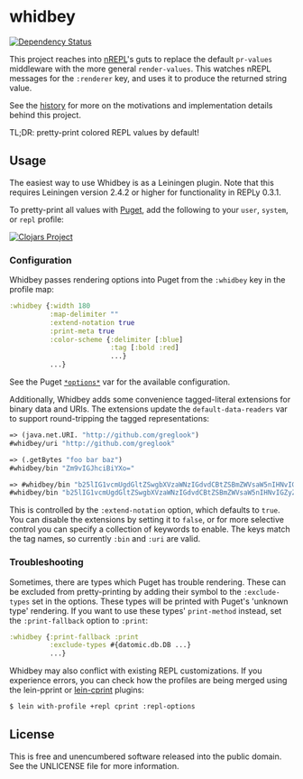 whidbey
=======

[![Dependency Status](https://www.versioneye.com/user/projects/543d75fe64e43a7498000213/badge.svg?style=flat)](https://www.versioneye.com/user/projects/543d75fe64e43a7498000213)

This project reaches into [nREPL](https://github.com/clojure/tools.nrepl)'s
guts to replace the default `pr-values` middleware with the more general
`render-values`. This watches nREPL messages for the `:renderer` key, and uses
it to produce the returned string value.

See the [history](HISTORY.md) for more on the motivations and implementation
details behind this project.

TL;DR: pretty-print colored REPL values by default!

## Usage

The easiest way to use Whidbey is as a Leiningen plugin. Note that this requires
Leiningen version 2.4.2 or higher for functionality in REPLy 0.3.1.

To pretty-print all values with [Puget](https://github.com/greglook/puget), add
the following to your `user`, `system`, or `repl` profile:

[![Clojars Project](http://clojars.org/mvxcvi/whidbey/latest-version.svg)](http://clojars.org/mvxcvi/whidbey)

### Configuration

Whidbey passes rendering options into Puget from the `:whidbey` key in the
profile map:

```clojure
:whidbey {:width 180
          :map-delimiter ""
          :extend-notation true
          :print-meta true
          :color-scheme {:delimiter [:blue]
                         :tag [:bold :red]
                         ...}
          ...}
```

See the Puget
[`*options*`](https://github.com/greglook/puget/blob/master/src/puget/printer.clj)
var for the available configuration.

Additionally, Whidbey adds some convenience tagged-literal extensions for binary
data and URIs. The extensions update the `default-data-readers` var to support
round-tripping the tagged representations:

```clojure
=> (java.net.URI. "http://github.com/greglook")
#whidbey/uri "http://github.com/greglook"

=> (.getBytes "foo bar baz")
#whidbey/bin "Zm9vIGJhciBiYXo="

=> #whidbey/bin "b25lIG1vcmUgdGltZSwgbXVzaWNzIGdvdCBtZSBmZWVsaW5nIHNvIGZyZWU="
#whidbey/bin "b25lIG1vcmUgdGltZSwgbXVzaWNzIGdvdCBtZSBmZWVsaW5nIHNvIGZyZWU="
```

This is controlled by the `:extend-notation` option, which defaults to `true`.
You can disable the extensions by setting it to `false`, or for more selective
control you can specify a collection of keywords to enable. The keys match the
tag names, so currently `:bin` and `:uri` are valid.

### Troubleshooting

Sometimes, there are types which Puget has trouble rendering. These can be
excluded from pretty-printing by adding their symbol to the `:exclude-types` set
in the options. These types will be printed with Puget's 'unknown type'
rendering. If you want to use these types' `print-method` instead, set the
`:print-fallback` option to `:print`:

```clojure
:whidbey {:print-fallback :print
          :exclude-types #{datomic.db.DB ...}
          ...}
```

Whidbey may also conflict with existing REPL customizations. If you experience
errors, you can check how the profiles are being merged using the lein-pprint or
[lein-cprint](https://github.com/greglook/lein-cprint) plugins:

```bash
$ lein with-profile +repl cprint :repl-options
```

## License

This is free and unencumbered software released into the public domain.
See the UNLICENSE file for more information.
